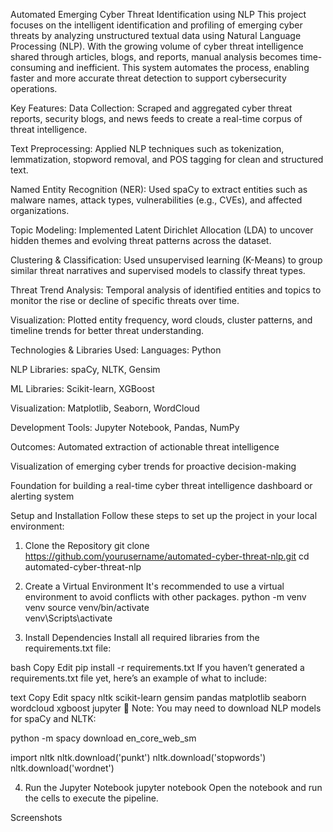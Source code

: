 Automated Emerging Cyber Threat Identification using NLP
This project focuses on the intelligent identification and profiling of emerging cyber threats by analyzing unstructured textual data using Natural Language Processing (NLP). With the growing volume of cyber threat intelligence shared through articles, blogs, and reports, manual analysis becomes time-consuming and inefficient. This system automates the process, enabling faster and more accurate threat detection to support cybersecurity operations.

Key Features:
Data Collection: Scraped and aggregated cyber threat reports, security blogs, and news feeds to create a real-time corpus of threat intelligence.

Text Preprocessing: Applied NLP techniques such as tokenization, lemmatization, stopword removal, and POS tagging for clean and structured text.

Named Entity Recognition (NER): Used spaCy to extract entities such as malware names, attack types, vulnerabilities (e.g., CVEs), and affected organizations.

Topic Modeling: Implemented Latent Dirichlet Allocation (LDA) to uncover hidden themes and evolving threat patterns across the dataset.

Clustering & Classification: Used unsupervised learning (K-Means) to group similar threat narratives and supervised models to classify threat types.

Threat Trend Analysis: Temporal analysis of identified entities and topics to monitor the rise or decline of specific threats over time.

Visualization: Plotted entity frequency, word clouds, cluster patterns, and timeline trends for better threat understanding.

Technologies & Libraries Used:
Languages: Python

NLP Libraries: spaCy, NLTK, Gensim

ML Libraries: Scikit-learn, XGBoost

Visualization: Matplotlib, Seaborn, WordCloud

Development Tools: Jupyter Notebook, Pandas, NumPy

Outcomes:
Automated extraction of actionable threat intelligence

Visualization of emerging cyber trends for proactive decision-making

Foundation for building a real-time cyber threat intelligence dashboard or alerting system

Setup and Installation
Follow these steps to set up the project in your local environment:

1. Clone the Repository
git clone https://github.com/yourusername/automated-cyber-threat-nlp.git
cd automated-cyber-threat-nlp

2. Create a Virtual Environment
It's recommended to use a virtual environment to avoid conflicts with other packages.
python -m venv venv
source venv/bin/activate   
venv\Scripts\activate

3. Install Dependencies
Install all required libraries from the requirements.txt file:

bash
Copy
Edit
pip install -r requirements.txt
If you haven’t generated a requirements.txt file yet, here’s an example of what to include:

text
Copy
Edit
spacy
nltk
scikit-learn
gensim
pandas
matplotlib
seaborn
wordcloud
xgboost
jupyter
📌 Note: You may need to download NLP models for spaCy and NLTK:


python -m spacy download en_core_web_sm

import nltk
nltk.download('punkt')
nltk.download('stopwords')
nltk.download('wordnet')

4. Run the Jupyter Notebook
jupyter notebook
Open the notebook and run the cells to execute the pipeline.

Screenshots





